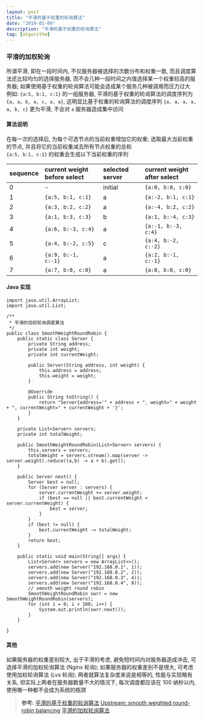 ```yaml
---
layout: post
title: "平滑的基于权重的轮询算法"
date: "2019-01-09"
description: "平滑的基于权重的轮询算法"
tag: [algorithm]
---
```


### 平滑的加权轮询
所谓平滑, 即在一段时间内, 不仅服务器被选择的次数分布和权重一致, 而且调度算法还比较均匀的选择服务器, 而不会几种一段时间之内值选择某一个权重较高的服务器; 如果使用基于权重的轮询算法可能会造成某个服务几种被调用而压力过大  
例如: `{a:5, b:1, c:1}` 的一组服务器, 平滑的基于权重的轮询算法的调度序列为 `{a, a, b, a, c, a, a}`, 这明显比基于权重的轮询算法的调度序列 `{a, a, a, a, a, b, c}` 更为平滑, 不会对 `a` 服务器造成集中访问

#### 算法说明
在每一次的选择后, 为每个可选节点的当前权重增加它的权重; 选取最大当前权重的节点, 并且将它的当前权重减去所有节点权重的总和  
`{a:5, b:1, c:1}` 的权重会生成以下当前权重的序列

| sequence | current weight before select | selected server | current weight after select |
| :--- | :--- | :--- | :--- |
| 0 | - | initial | `{a:0, b:0, c:0}` |
| 1 | `{a:5, b:1, c:1}` | a | `{a:-2, b:1, c:1}` |
| 2 | `{a:3, b:2, c:2}` | a | `{a:-4, b:2, c:2}` |
| 3 | `{a:1, b:3, c:3}` | b | `{a:1, b:-4, c:3}` |
| 4 | `{a:6, b:-3, c:4}` | a | `{a:-1, b:-3, c:4}` |
| 5 | `{a:4, b:-2, c:5}` | c | `{a:4, b:-2, c:-2}` |
| 6 | `{a:9, b:-1, c:-1}` | a | `{a:2, b:-1, c:-1}` |
| 7 | `{a:7, b:0, c:0}` | a | `{a:0, b:0, c:0}` |

#### Java 实现
```
import java.util.ArrayList;
import java.util.List;

/**
 * 平滑的加权轮询调度算法
 */
public class SmoothWeightRoundRobin {
    public static class Server {
        private String address;
        private int weight;
        private int currentWeight;

        public Server(String address, int weight) {
            this.address = address;
            this.weight = weight;
        }

        @Override
        public String toString() {
            return "Server{address='" + address + ", weight=" + weight + ", currentWeight=" + currentWeight + '}';
        }
    }

    private List<Server> servers;
    private int totalWeight;

    public SmoothWeightRoundRobin(List<Server> servers) {
        this.servers = servers;
        totalWeight = servers.stream().map(server -> server.weight).reduce((a,b) -> a + b).get();
    }

    public Server next() {
        Server best = null;
        for (Server server : servers) {
            server.currentWeight += server.weight;
            if (best == null || best.currentWeight < server.currentWeight) {
                best = server;
            }
        }
        if (best != null) {
            best.currentWeight -= totalWeight;
        }
        return best;
    }

    public static void main(String[] args) {
        List<Server> servers = new ArrayList<>();
        servers.add(new Server("192.168.0.1", 1));
        servers.add(new Server("192.168.0.2", 2));
        servers.add(new Server("192.168.0.3", 4));
        servers.add(new Server("192.168.0.4", 8));
        // smooth weight round robin
        SmoothWeightRoundRobin swrr = new SmoothWeightRoundRobin(servers);
        for (int i = 0; i < 100; i++) {
            System.out.println(swrr.next());
        }
    }

}
```

#### 其他
如果服务器的权重差别较大, 出于平滑的考虑, 避免短时间内对服务器造成冲击, 可选择平滑的加权轮询算法 (Nginx 轮询); 如果服务器的权重差别不是很大, 可考虑使用加权轮询算法 (Lvs 轮询); 两者就算法复杂度来说是相等的, 性能与实现略有关系, 但实际上两者在服务器数量不大的情况下, 每次调度都应该在 100 纳秒以内, 使用哪一种都不会成为系统的瓶颈

>**参考:**
[平滑的基于权重的轮询算法](https://colobu.com/2016/12/04/smooth-weighted-round-robin-algorithm/)
[Upstream: smooth weighted round-robin balancing](https://github.com/phusion/nginx/commit/27e94984486058d73157038f7950a0a36ecc6e35)
[平滑的加权轮询算法](http://lufred.github.io/2018/01/23/smooth_weighted_round_robin_balancing/)
